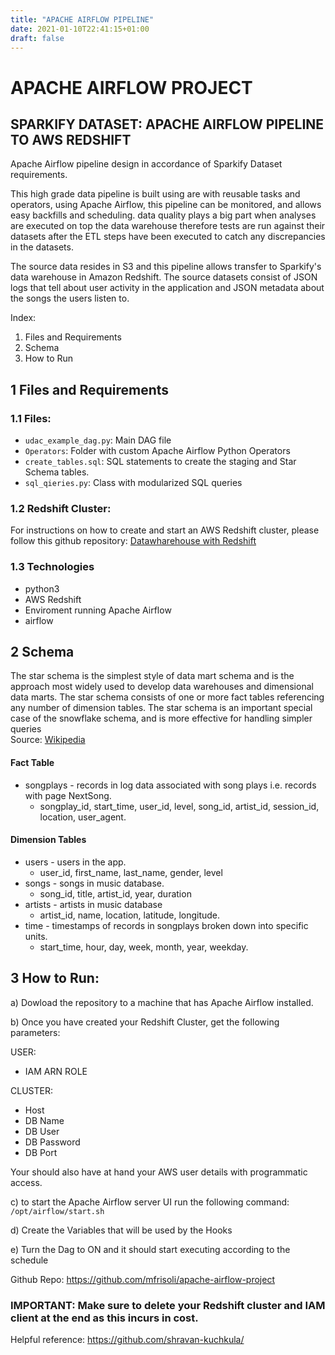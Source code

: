 ```yaml
---
title: "APACHE AIRFLOW PIPELINE"
date: 2021-01-10T22:41:15+01:00
draft: false
---
```


# APACHE AIRFLOW PROJECT
## SPARKIFY DATASET: APACHE AIRFLOW PIPELINE TO AWS REDSHIFT

Apache Airflow pipeline design in accordance of Sparkify Dataset requirements.

This high grade data pipeline is built using are with reusable tasks and operators, using Apache Airflow, this pipeline can be monitored, and allows easy backfills and scheduling. data quality plays a big part when analyses are executed on top the data warehouse therefore tests are run against their datasets after the ETL steps have been executed to catch any discrepancies in the datasets.

The source data resides in S3 and this pipeline allows transfer to Sparkify's data warehouse in Amazon Redshift. The source datasets consist of JSON logs that tell about user activity in the application and JSON metadata about the songs the users listen to.

Index:
1. Files and Requirements
2. Schema
3. How to Run

## 1 Files and Requirements

### 1.1 Files:

- `udac_example_dag.py`: Main DAG file
- `Operators`: Folder with custom Apache Airflow Python Operators
- `create_tables.sql`: SQL statements to create the staging and Star Schema tables.
- `sql_qieries.py`: Class with modularized SQL queries

### 1.2 Redshift Cluster:

For instructions on how to create and start an AWS Redshift cluster, please follow this github repository: [Datawharehouse with Redshift](https://github.com/mfrisoli/data-wharehouse-redshift/blob/main/README.md)

### 1.3 Technologies
- python3
- AWS Redshift
- Enviroment running Apache Airflow
- airflow

## 2 Schema

The star schema is the simplest style of data mart schema and is the approach most widely used to develop data warehouses and dimensional data marts. The star schema consists of one or more fact tables referencing any number of dimension tables. The star schema is an important special case of the snowflake schema, and is more effective for handling simpler queries <br>
Source: [Wikipedia](https://en.wikipedia.org/wiki/Star_schema)

#### **Fact Table**
- songplays - records in log data associated with song plays i.e. records with page NextSong.
  - songplay_id, start_time, user_id, level, song_id, artist_id, session_id, location, user_agent.

#### **Dimension Tables**
- users - users in the app.
  - user_id, first_name, last_name, gender, level
- songs - songs in music database.
  - song_id, title, artist_id, year, duration
- artists - artists in music database
  - artist_id, name, location, latitude, longitude.
- time - timestamps of records in songplays broken down into specific units.
  - start_time, hour, day, week, month, year, weekday.

## 3 How to Run:

a) Dowload the repository to a machine that has Apache Airflow installed.

b) Once you have created your Redshift Cluster, get the following parameters:<br>

USER:
- IAM ARN ROLE

CLUSTER:
- Host
- DB Name
- DB User
- DB Password
- DB Port

Your should also have at hand your AWS user details with programmatic access.<br>

c) to start the Apache Airflow server UI run the following command: `/opt/airflow/start.sh`<br>

d) Create the Variables that will be used by the Hooks<br>

e) Turn the Dag to ON and it should start executing according to the schedule<br> 

Github Repo:
https://github.com/mfrisoli/apache-airflow-project


### ****IMPORTANT: Make sure to delete your Redshift cluster and IAM client at the end as this incurs in cost.****<br>

Helpful reference: https://github.com/shravan-kuchkula/